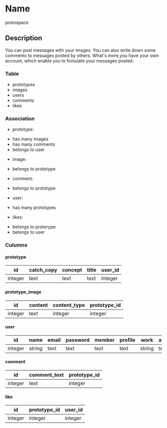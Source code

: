 # Name
protospace

## Description
You can post messages with your images. You can also write down some comments to messages posted by others.
What's more,you have your own account, which enable you to fomulate your messages posted.

### Table
+ prototypes
+ images
+ users
+ comments
+ likes

### Association
+ prototype:
 - has many images
 - has many comments
 - belongs to user

+ image:
 - belongs to prototype

+ comment:
 - belongs to prototype

+ user:
 - has many prototypes

+ likes:
 - belongs to protorype
 - belongs to user

### Culumns
#### prototype
|id     |catch_copy|concept|title|user_id|
|-------|----------|-------|-----|-------|
|integer|text      |text   |text |integer|

#### prototype_image
|id     |content|content_type|prototype_id|
|-------|-------|------------|------------|
|integer|text   |integer     |integer     |

#### user
|id     |name  |email|password|member|profile|work  |avatar|
|-------|------|-----|--------|------|-------|------|------|
|integer|string|text |text    |text  |text   |string|text  |

#### comment
|id     |comment_text|prototype_id|
|-------|------------|------------|
|integer|text        |integer     |

#### like
|id     |prototype_id|user_id|
|-------|------------|-------|
|integer|integer     |integer|
